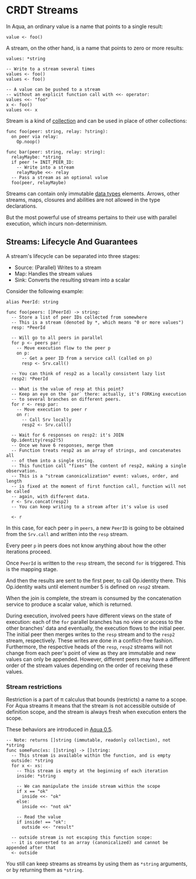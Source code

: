 # CRDT Streams

In Aqua, an ordinary value is a name that points to a single result:

```aqua
value <- foo()
```

A stream, on the other hand, is a name that points to zero or more results:

```aqua
values: *string

-- Write to a stream several times
values <- foo()
values <- foo()

-- A value can be pushed to a stream 
-- without an explicit function call with <<- operator:
values <<- "foo"
x <- foo()
values <<- x
```

Stream is a kind of [collection](types.md#collection-types) and can be used in place of other collections:

```aqua
func foo(peer: string, relay: ?string):
  on peer via relay:
    Op.noop() 

func bar(peer: string, relay: string):
  relayMaybe: *string
  if peer != INIT_PEER_ID:
    -- Write into a stream
    relayMaybe <<- relay
  -- Pass a stream as an optional value  
  foo(peer, relayMaybe)
```

Streams can contain only immutable [data types](./types.md#data-types) elements. Arrows, other streams, maps, closures and abilities are not allowed in the type declarations.

But the most powerful use of streams pertains to their use with parallel execution, which incurs non-determinism.

## Streams: Lifecycle And Guarantees

A stream's lifecycle can be separated into three stages:

* Source: (Parallel) Writes to a stream
* Map: Handles the stream values
* Sink: Converts the resulting stream into a scalar

Consider the following example:

```aqua
alias PeerId: string

func foo(peers: []PeerId) -> string:
  -- Store a list of peer IDs collected from somewhere
  -- This is a stream (denoted by *, which means "0 or more values")
  resp: *PeerId

  -- Will go to all peers in parallel
  for p <- peers par:
    -- Move execution flow to the peer p
    on p:
      -- Get a peer ID from a service call (called on p)
      resp <- Srv.call()

  -- You can think of resp2 as a locally consistent lazy list
  resp2: *PeerId    

  -- What is the value of resp at this point?
  -- Keep an eye on the `par` there: actually, it's FORKing execution
  -- to several branches on different peers.
  for r <- resp par:
    -- Move execution to peer r
    on r:
      -- Call Srv locally
      resp2 <- Srv.call()

  -- Wait for 6 responses on resp2: it's JOIN       
  Op.identity(resp2!5)
  -- Once we have 6 responses, merge them
  -- Function treats resp2 as an array of strings, and concatenates all
  -- of them into a single string.
  -- This function call "fixes" the content of resp2, making a single observation.
  -- This is a "stream canonicalization" event: values, order, and length
  -- is fixed at the moment of first function call, function will not be called
  -- again, with different data.
  r <- Srv.concat(resp2)
  -- You can keep writing to a stream after it's value is used
  
  <- r
```

In this case, for each peer `p` in `peers`, a new `PeerID` is going to be obtained from the `Srv.call`  and written into the `resp` stream.

Every peer `p` in peers does not know anything about how the other iterations proceed.

Once `PeerId` is written to the `resp` stream, the second `for` is triggered. This is the mapping stage.

And then the results are sent to the first peer, to call Op.identity there. This Op.identity waits until element number 5 is defined on `resp2` stream.

When the join is complete, the stream is consumed by the concatenation service to produce a scalar value, which is returned.

During execution, involved peers have different views on the state of execution: each of the `for` parallel branches has no view or access to the other branches' data and eventually, the execution flows to the initial peer. The initial peer then merges writes to the `resp` stream and to the `resp2` stream, respectively. These writes are done in a conflict-free fashion. Furthermore, the respective heads of the `resp`, `resp2` streams will not change from each peer's point of view as they are immutable and new values can only be appended. However, different peers may have a different order of the stream values depending on the order of receiving these values.

### Stream restrictions

Restriction is a part of π calculus that bounds (restricts) a name to a scope. For Aqua streams it means that the stream is not accessible outside of definition scope, and the stream is always fresh when execution enters the scope.

These behaviors are introduced in [Aqua 0.5](https://github.com/fluencelabs/aqua/releases/tag/0.5.0).

```aqua
-- Note: returns []string (immutable, readonly collection), not *string
func someFunc(xs: []string) -> []string:
  -- This stream is available within the function, and is empty
  outside: *string
  for x <- xs:
    -- This stream is empty at the beginning of each iteration
    inside: *string
    
    -- We can manipulate the inside stream within the scope
    if x == "ok"
      inside <<- "ok"
    else:
      inside <<- "not ok"
    
    -- Read the value    
    if inside! == "ok":
      outside <<- "result"  
  
  -- outside stream is not escaping this function scope:
  -- it is converted to an array (canonicalized) and cannot be appended after that        
  <- outside    
```

You still can keep streams as streams by using them as `*string` arguments, or by returning them as `*string`.
